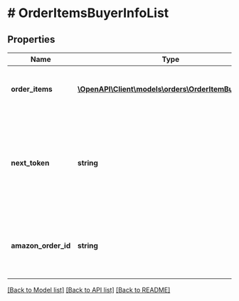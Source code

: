 # # OrderItemsBuyerInfoList

## Properties

Name | Type | Description | Notes
------------ | ------------- | ------------- | -------------
**order_items** | [**\OpenAPI\Client\models\orders\OrderItemBuyerInfo[]**](OrderItemBuyerInfo.md) | A single order item&#39;s buyer information list. |
**next_token** | **string** | When present and not empty, pass this string token in the next request to return the next response page. | [optional]
**amazon_order_id** | **string** | An Amazon-defined order identifier, in 3-7-7 format. |

[[Back to Model list]](../../README.md#models) [[Back to API list]](../../README.md#endpoints) [[Back to README]](../../README.md)
